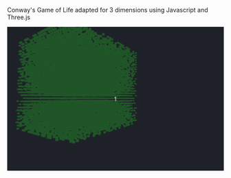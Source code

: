Conway's Game of Life adapted for 3 dimensions using Javascript and Three.js

![til](conways3d.gif)

